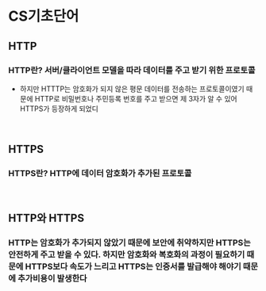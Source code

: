 # CS기초단어

## HTTP
### HTTP란? 서버/클라이언트 모델을 따라 데이터를 주고 받기 위한 프로토콜
* 하지만 HTTTP는 암호화가 되지 않은 평문 데이터를 전송하는 프로토콜이였기 때문에 HTTP로 비밀번호나 주민등록 번호를 주고 받으면 제 3자가 알 수 있어 HTTPS가 등장하게 되었디
<br>

## HTTPS
### HTTPS란? HTTP에 데이터 암호화가 추가된 프로토콜
<br>

## HTTP와 HTTPS
### HTTP는 암호화가 추가되지 않았기 때문에 보안에 취약하지만 HTTPS는 안전하게 주고 받을 수 있다. 하지만 암호화와 복호화의 과정이 필요하기 때문에 HTTPS보다 속도가 느리고 HTTPS는 인증서를 발급해야 해야기 때문에 추가비용이 발생한다
